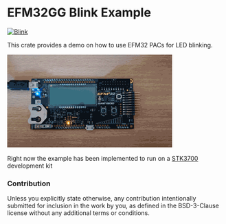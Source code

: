 # EFM32GG Blink Example

[![Blink](https://github.com/efm32-rs/efm32gg-blink/actions/workflows/blink.yml/badge.svg?branch=master)](https://github.com/efm32-rs/efm32gg-blink/actions/workflows/blink.yml)

This crate provides a demo on how to use EFM32 PACs for LED blinking.

![blinky](blink.gif)

Right now the example has been implemented to run on a [STK3700] development kit

### Contribution

Unless you explicitly state otherwise, any contribution intentionally submitted for inclusion in the
work by you, as defined in the BSD-3-Clause license without any additional terms or conditions.

[STK3700]: https://www.silabs.com/development-tools/mcu/32-bit/efm32gg-starter-kit?tab=overview
